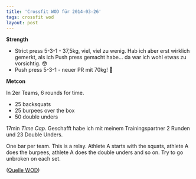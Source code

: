 ```yaml
---
title: 'Crossfit WOD für 2014-03-26'
tags: crossfit wod
layout: post
---
```

**Strength**

* Strict press 5-3-1 - 37,5kg, viel, viel zu wenig. Hab ich aber erst wirklich gemerkt, als ich Push press gemacht habe... da war ich wohl etwas zu vorsichtig. 😳
* Push press 5-3-1 - neuer PR mit 70kg! 🤘

**Metcon**

In 2er Teams, 6 rounds for time.

* 25 backsquats
* 25 burpees over the box
* 50 double unders

17min *Time Cap*. Geschafft habe ich mit meinem Trainingspartner 2 Runden und 23 Double Unders.

One bar per team. This is a relay. Athlete A starts with the squats, athlete A does the burpees, athlete A does the double unders and so on. Try to go unbroken on each set.

([Quelle WOD][0])

[0]: http://www.crossfithh.de/1/post/2014/03/workout-wednesday10.html

